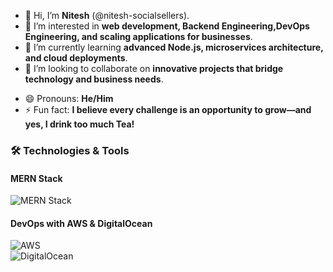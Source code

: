 - 👋 Hi, I’m **Nitesh** (@nitesh-socialsellers).  
- 👀 I’m interested in **web development, Backend Engineering,DevOps Engineering, and scaling applications for businesses**.  
- 🌱 I’m currently learning **advanced Node.js, microservices architecture, and cloud deployments**.  
- 💞️ I’m looking to collaborate on **innovative projects that bridge technology and business needs**.  
<!-- 📫 How to reach me: **[Your Email]** | **[Your LinkedIn]** | **[Your Twitter/Other Handles]**  -->
- 😄 Pronouns: **He/Him**  
- ⚡ Fun fact: **I believe every challenge is an opportunity to grow—and yes, I drink too much Tea!**  

### 🛠️ Technologies & Tools

#### MERN Stack
![MERN Stack](https://images.prismic.io/loco-blogs/79328284-f97b-489f-924c-eb3b17e34b56_image2.png?auto=compress%2Cformat&rect=0%2C0%2C1999%2C1124&w=1920&fit=max)

#### DevOps with AWS & DigitalOcean
![AWS](https://img.icons8.com/color/480/amazon-web-services.png)  
![DigitalOcean](https://img.icons8.com/color/480/digital-ocean.png)  

<!---
nitesh-socialsellers/nitesh-socialsellers is a ✨ special ✨ repository because its `README.md` (this file) appears on your GitHub profile.
You can click the Preview link to take a look at your changes.
--->
